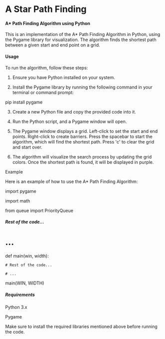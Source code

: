 # A Star Path Finding


#### A* Path Finding Algorithm using Python

This is an implementation of the A* Path Finding Algorithm in Python, using the Pygame library for visualization. The algorithm finds the shortest path between a given start and end point on a grid.

#### Usage

To run the algorithm, follow these steps:

1. Ensure you have Python installed on your system.

2. Install the Pygame library by running the following command in your terminal or command prompt:

 pip install pygame

3. Create a new Python file and copy the provided code into it.

4. Run the Python script, and a Pygame window will open.

5. The Pygame window displays a grid. Left-click to set the start and end points. Right-click to create barriers. Press the spacebar to start the algorithm, which will find the shortest path. Press 'c' to clear the grid and start over.

6. The algorithm will visualize the search process by updating the grid colors. Once the shortest path is found, it will be displayed in purple.

Example

Here is an example of how to use the A* Path Finding Algorithm:

import pygame

import math

from queue import PriorityQueue

##### Rest of the code...

# ...

def main(win, width):

    # Rest of the code...

    # ...

main(WIN, WIDTH)

##### Requirements

Python 3.x

Pygame

Make sure to install the required libraries mentioned above before running the code.
